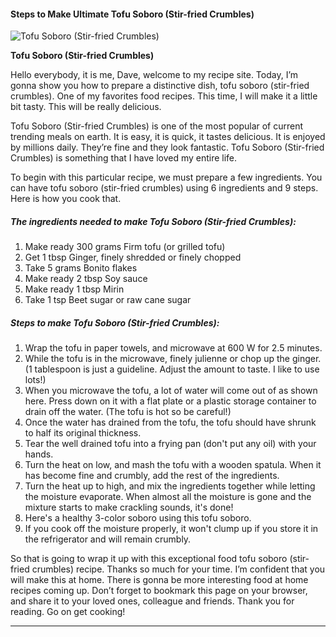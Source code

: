             

#### Steps to Make Ultimate Tofu Soboro (Stir-fried Crumbles)

![Tofu Soboro (Stir-fried Crumbles)](https://img-global.cpcdn.com/recipes/5575876323311616/751x532cq70/tofu-soboro-stir-fried-crumbles-recipe-main-photo.jpg)

**Tofu Soboro (Stir-fried Crumbles)**

Hello everybody, it is me, Dave, welcome to my recipe site. Today, I’m gonna show you how to prepare a distinctive dish, tofu soboro (stir-fried crumbles). One of my favorites food recipes. This time, I will make it a little bit tasty. This will be really delicious.

Tofu Soboro (Stir-fried Crumbles) is one of the most popular of current trending meals on earth. It is easy, it is quick, it tastes delicious. It is enjoyed by millions daily. They’re fine and they look fantastic. Tofu Soboro (Stir-fried Crumbles) is something that I have loved my entire life.

To begin with this particular recipe, we must prepare a few ingredients. You can have tofu soboro (stir-fried crumbles) using 6 ingredients and 9 steps. Here is how you cook that.

##### The ingredients needed to make Tofu Soboro (Stir-fried Crumbles):

1.  Make ready 300 grams Firm tofu (or grilled tofu)
2.  Get 1 tbsp Ginger, finely shredded or finely chopped
3.  Take 5 grams Bonito flakes
4.  Make ready 2 tbsp Soy sauce
5.  Make ready 1 tbsp Mirin
6.  Take 1 tsp Beet sugar or raw cane sugar

##### Steps to make Tofu Soboro (Stir-fried Crumbles):

1.  Wrap the tofu in paper towels, and microwave at 600 W for 2.5 minutes.
2.  While the tofu is in the microwave, finely julienne or chop up the ginger. (1 tablespoon is just a guideline. Adjust the amount to taste. I like to use lots!)
3.  When you microwave the tofu, a lot of water will come out of as shown here. Press down on it with a flat plate or a plastic storage container to drain off the water. (The tofu is hot so be careful!)
4.  Once the water has drained from the tofu, the tofu should have shrunk to half its original thickness.
5.  Tear the well drained tofu into a frying pan (don't put any oil) with your hands.
6.  Turn the heat on low, and mash the tofu with a wooden spatula. When it has become fine and crumbly, add the rest of the ingredients.
7.  Turn the heat up to high, and mix the ingredients together while letting the moisture evaporate. When almost all the moisture is gone and the mixture starts to make crackling sounds, it's done!
8.  Here's a healthy 3-color soboro using this tofu soboro.
9.  If you cook off the moisture properly, it won't clump up if you store it in the refrigerator and will remain crumbly.

So that is going to wrap it up with this exceptional food tofu soboro (stir-fried crumbles) recipe. Thanks so much for your time. I’m confident that you will make this at home. There is gonna be more interesting food at home recipes coming up. Don’t forget to bookmark this page on your browser, and share it to your loved ones, colleague and friends. Thank you for reading. Go on get cooking!

* * *